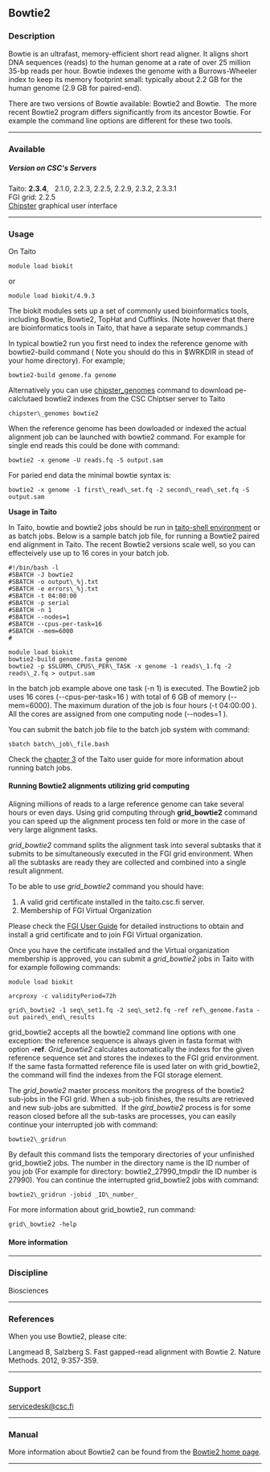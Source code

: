 ## Bowtie2

### Description

Bowtie is an ultrafast, memory-efficient short read aligner. It aligns short DNA sequences (reads) to the human genome at a rate of over 25 million 35-bp reads per hour. Bowtie indexes the genome with a Burrows-Wheeler index to keep its memory footprint small: typically about 2.2 GB for the human genome (2.9 GB for paired-end).  
  
There are two versions of Bowtie available: Bowtie2 and Bowtie.  The more recent Bowtie2 program differs significantly from its ancestor Bowtie. For example the command line options are different for these two tools.

* * *

### Available

##### Version on CSC's Servers

Taito: **2.3.4**,   2.1.0, 2.2.3, 2.2.5, 2.2.9, 2.3.2, 2.3.3.1  
FGI grid: 2.2.5  
[Chipster](http://chipster.csc.fi) graphical user interface

* * *

### Usage

On Taito

    module load biokit

or

    module load biokit/4.9.3

The biokit modules sets up a set of commonly used bioinformatics tools, including Bowtie, Bowtie2, TopHat and Cufflinks. (Note however that there are bioinformatics tools in Taito, that have a separate setup commands.)

In typical bowtie2 run you first need to index the reference genome with bowtie2-build command ( Note you should do this in $WRKDIR in stead of your home directory). For example;

    bowtie2-build genome.fa genome

Alternatively you can use [chipster\_genomes](/-/chipster_indexes) command to download pe-calclutaed bowtie2 indexes from the CSC Chiptser server to Taito

    chipster\_genomes bowtie2

When the reference genome has been dowloaded or indexed the actual alignment job can be launched with bowtie2 command. For example for single end reads this could be done with command:

    bowtie2 -x genome -U reads.fq -S output.sam

For paried end data the minimal bowtie syntax is:

    bowtie2 -x genome -1 first\_read\_set.fq -2 second\_read\_set.fq -S output.sam

**Usage in Taito**

In Taito, bowtie and bowtie2 jobs should be run in [taito-shell environment](/taito-shell-user-guide) or as batch jobs. Below is a sample batch job file, for running a Bowtie2 paired end alignment in Taito. The recent Bowtie2 versions scale well, so you can effecteively use up to 16 cores in your batch job.

    #!/bin/bash -l
    #SBATCH -J bowtie2
    #SBATCH -o output\_%j.txt
    #SBATCH -e errors\_%j.txt
    #SBATCH -t 04:00:00
    #SBATCH -p serial
    #SBATCH -n 1
    #SBATCH --nodes=1  
    #SBATCH --cpus-per-task=16
    #SBATCH --mem=6000
    #
    
    module load biokit
    bowtie2-build genome.fasta genome
    bowtie2 -p $SLURM\_CPUS\_PER\_TASK -x genome -1 reads\_1.fq -2 reads\_2.fq > output.sam

In the batch job example above one task (-n 1) is executed. The Bowtie2 job uses 16 cores (--cpus-per-task=16 ) with total of 6 GB of memory (--mem=6000). The maximum duration of the job is four hours (-t 04:00:00 ). All the cores are assigned from one computing node (--nodes=1 ).

You can submit the batch job file to the batch job system with command:

    sbatch batch\_job\_file.bash

Check the [chapter 3](http://research.csc.fi/taito-batch-jobs) of the Taito user guide for more information about running batch jobs.

#### Running Bowtie2 alignments utilizing grid computing

Aligning millions of reads to a large reference genome can take several hours or even days. Using grid computing through **grid\_bowtie2** command you can speed up the alignment process ten fold or more in the case of very large alignment tasks.

_grid\_bowtie2_ command splits the alignment task into several subtasks that it submits to be simultaneously executed in the FGI grid environment. When all the subtasks are ready they are collected and combined into a single result alignment.

To be able to use _grid\_bowtie2_ command you should have:

1.  A valid grid certificate installed in the taito.csc.fi server.
2.  Membership of FGI Virtual Organization

Please check the [FGI User Guide](/fgi-user-guide) for detailed instructions to obtain and install a grid certificate and to join FGI Virtual organization.

Once you have the certificate installed and the Virtual organization membership is approved, you can submit a _grid\_bowtie2_ jobs in Taito with for example following commands:

    module load biokit
    
    arcproxy -c validityPeriod=72h
    
    grid\_bowtie2 -1 seq\_set1.fq -2 seq\_set2.fq -ref ref\_genome.fasta -out paired\_end\_results

grid\_bowtie2 accepts all the bowtie2 command line options with one exception: the reference sequence is always given in fasta format with option **\-ref**. _Grid\_bowtie2_ calculates automatically the indexs for the given reference sequence set and stores the indexes to the FGI grid environment. If the same fasta formatted reference file is used later on with grid\_bowtie2, the command will find the indexes from the FGI storage element.

The _grid\_bowtie2_ master process monitors the progress of the bowtie2 sub-jobs in the FGI grid. When a sub-job finishes, the results are retrieved and new sub-jobs are submitted.  If the _gird\_bowtie2_ process is for some reason closed before all the sub-tasks are processes, you can easily continue your interrupted job with command:

    bowtie2\_gridrun

By default this command lists the temporary directories of your unfinished grid\_bowtie2 jobs. The number in the directory name is the ID number of you job (For example for directory: bowtie2\_27990\_tmpdir the ID number is 27990). You can continue the interrupted grid\_bowtie2 jobs with command:

    bowtie2\_gridrun -jobid _ID\_number_

For more information about grid\_bowtie2, run command:

    grid\_bowtie2 -help

#### More information

* * *

### Discipline

Biosciences  

* * *

### References

When you use Bowtie2, please cite:

Langmead B, Salzberg S. Fast gapped-read alignment with Bowtie 2. Nature Methods. 2012, 9:357-359.

* * *

### Support

servicedesk@csc.fi

* * *

### Manual

More information about Bowtie2 can be found from the [Bowtie2 home page](http://bowtie-bio.sourceforge.net/bowtie2/index.shtml).

* * *